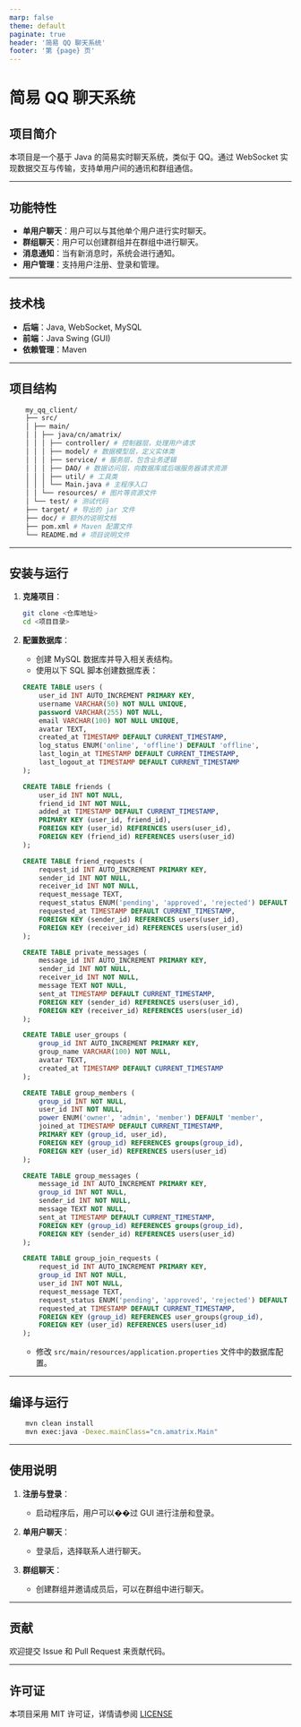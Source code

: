 ```yaml
---
marp: false
theme: default
paginate: true
header: '简易 QQ 聊天系统'
footer: '第 {page} 页'
---
```


# 简易 QQ 聊天系统

## 项目简介

本项目是一个基于 Java 的简易实时聊天系统，类似于 QQ。通过 WebSocket 实现数据交互与传输，支持单用户间的通讯和群组通信。

---

## 功能特性

- **单用户聊天**：用户可以与其他单个用户进行实时聊天。
- **群组聊天**：用户可以创建群组并在群组中进行聊天。
- **消息通知**：当有新消息时，系统会进行通知。
- **用户管理**：支持用户注册、登录和管理。

---

## 技术栈

- **后端**：Java, WebSocket, MySQL
- **前端**：Java Swing (GUI)
- **依赖管理**：Maven

---

## 项目结构

```sh
    my_qq_client/ 
    ├── src/ 
    │ ├── main/ 
    │ │ ├── java/cn/amatrix/ 
    │ │ │ ├── controller/ # 控制器层，处理用户请求 
    │ │ │ ├── model/ # 数据模型层，定义实体类 
    │ │ │ ├── service/ # 服务层，包含业务逻辑 
    │ │ │ ├── DAO/ # 数据访问层，向数据库或后端服务器请求资源
    │ │ │ ├── util/ # 工具类 
    │ │ │ └── Main.java # 主程序入口 
    │ │ └── resources/ # 图片等资源文件
    │ └── test/ # 测试代码
    ├── target/ # 导出的 jar 文件
    ├── doc/ # 额外的说明文档
    ├── pom.xml # Maven 配置文件 
    └── README.md # 项目说明文件
```

---

## 安装与运行

1. **克隆项目**：

    ```sh
    git clone <仓库地址>
    cd <项目目录>
    ```

2. **配置数据库**：
    - 创建 MySQL 数据库并导入相关表结构。
    - 使用以下 SQL 脚本创建数据库表：

    ```sql
    CREATE TABLE users (
        user_id INT AUTO_INCREMENT PRIMARY KEY,
        username VARCHAR(50) NOT NULL UNIQUE,
        password VARCHAR(255) NOT NULL,
        email VARCHAR(100) NOT NULL UNIQUE,
        avatar TEXT,
        created_at TIMESTAMP DEFAULT CURRENT_TIMESTAMP,
        log_status ENUM('online', 'offline') DEFAULT 'offline',
        last_login_at TIMESTAMP DEFAULT CURRENT_TIMESTAMP,
        last_logout_at TIMESTAMP DEFAULT CURRENT_TIMESTAMP
    );

    CREATE TABLE friends (
        user_id INT NOT NULL,
        friend_id INT NOT NULL,
        added_at TIMESTAMP DEFAULT CURRENT_TIMESTAMP,
        PRIMARY KEY (user_id, friend_id),
        FOREIGN KEY (user_id) REFERENCES users(user_id),
        FOREIGN KEY (friend_id) REFERENCES users(user_id)
    );

    CREATE TABLE friend_requests (
        request_id INT AUTO_INCREMENT PRIMARY KEY,
        sender_id INT NOT NULL,
        receiver_id INT NOT NULL,
        request_message TEXT,
        request_status ENUM('pending', 'approved', 'rejected') DEFAULT 'pending',
        requested_at TIMESTAMP DEFAULT CURRENT_TIMESTAMP,
        FOREIGN KEY (sender_id) REFERENCES users(user_id),
        FOREIGN KEY (receiver_id) REFERENCES users(user_id)
    );

    CREATE TABLE private_messages (
        message_id INT AUTO_INCREMENT PRIMARY KEY,
        sender_id INT NOT NULL,
        receiver_id INT NOT NULL,
        message TEXT NOT NULL,
        sent_at TIMESTAMP DEFAULT CURRENT_TIMESTAMP,
        FOREIGN KEY (sender_id) REFERENCES users(user_id),
        FOREIGN KEY (receiver_id) REFERENCES users(user_id)
    );

    CREATE TABLE user_groups (
        group_id INT AUTO_INCREMENT PRIMARY KEY,
        group_name VARCHAR(100) NOT NULL,
        avatar TEXT,
        created_at TIMESTAMP DEFAULT CURRENT_TIMESTAMP
    );

    CREATE TABLE group_members (
        group_id INT NOT NULL,
        user_id INT NOT NULL,
        power ENUM('owner', 'admin', 'member') DEFAULT 'member',
        joined_at TIMESTAMP DEFAULT CURRENT_TIMESTAMP,
        PRIMARY KEY (group_id, user_id),
        FOREIGN KEY (group_id) REFERENCES groups(group_id),
        FOREIGN KEY (user_id) REFERENCES users(user_id)
    );

    CREATE TABLE group_messages (
        message_id INT AUTO_INCREMENT PRIMARY KEY,
        group_id INT NOT NULL,
        sender_id INT NOT NULL,
        message TEXT NOT NULL,
        sent_at TIMESTAMP DEFAULT CURRENT_TIMESTAMP,
        FOREIGN KEY (group_id) REFERENCES groups(group_id),
        FOREIGN KEY (sender_id) REFERENCES users(user_id)
    );

    CREATE TABLE group_join_requests (
        request_id INT AUTO_INCREMENT PRIMARY KEY,
        group_id INT NOT NULL,
        user_id INT NOT NULL,
        request_message TEXT,
        request_status ENUM('pending', 'approved', 'rejected') DEFAULT 'pending',
        requested_at TIMESTAMP DEFAULT CURRENT_TIMESTAMP,
        FOREIGN KEY (group_id) REFERENCES user_groups(group_id),
        FOREIGN KEY (user_id) REFERENCES users(user_id)
    );
    ```

    - 修改 `src/main/resources/application.properties` 文件中的数据库配置。

---

## 编译与运行

```sh
    mvn clean install
    mvn exec:java -Dexec.mainClass="cn.amatrix.Main"
```

---

## 使用说明

1. **注册与登录**：
    - 启动程序后，用户可以��过 GUI 进行注册和登录。

2. **单用户聊天**：
    - 登录后，选择联系人进行聊天。

3. **群组聊天**：
    - 创建群组并邀请成员后，可以在群组中进行聊天。

---

## 贡献

欢迎提交 Issue 和 Pull Request 来贡献代码。

---

## 许可证

本项目采用 MIT 许可证，详情请参阅 [LICENSE](LICENSE)
